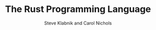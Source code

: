 ---
title: "The Rust Programming Language"
type: "book"
author: "Steve Klabnik and Carol Nichols"
url: "https://doc.rust-lang.org/book/"
publishedAt: 2023-05-15
createdAt: 2024-01-02
description: "The official book for learning Rust, covering everything from basic syntax to advanced concepts"
--- 